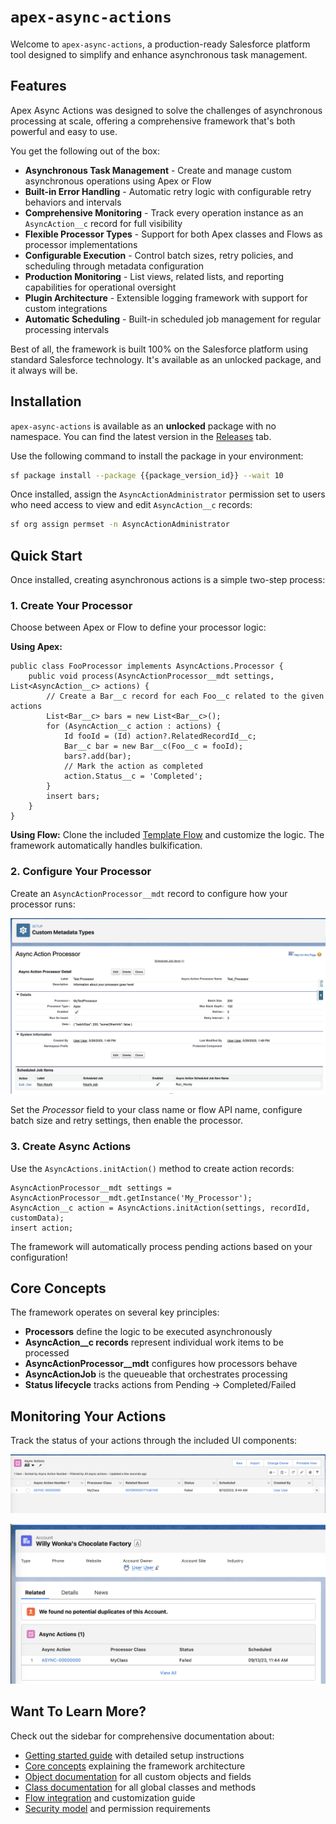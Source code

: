 # `apex-async-actions`

Welcome to `apex-async-actions`, a production-ready Salesforce platform tool designed to simplify and enhance asynchronous task management.

## Features

Apex Async Actions was designed to solve the challenges of asynchronous processing at scale, offering a comprehensive framework that's both powerful and easy to use.

You get the following out of the box:

-   **Asynchronous Task Management** - Create and manage custom asynchronous operations using Apex or Flow
-   **Built-in Error Handling** - Automatic retry logic with configurable retry behaviors and intervals
-   **Comprehensive Monitoring** - Track every operation instance as an `AsyncAction__c` record for full visibility
-   **Flexible Processor Types** - Support for both Apex classes and Flows as processor implementations
-   **Configurable Execution** - Control batch sizes, retry policies, and scheduling through metadata configuration
-   **Production Monitoring** - List views, related lists, and reporting capabilities for operational oversight
-   **Plugin Architecture** - Extensible logging framework with support for custom integrations
-   **Automatic Scheduling** - Built-in scheduled job management for regular processing intervals

Best of all, the framework is built 100% on the Salesforce platform using standard Salesforce technology. It's available as an unlocked package, and it always will be.

## Installation

`apex-async-actions` is available as an **unlocked** package with no namespace. You can find the latest version in the [Releases](https://github.com/jasonsiders/apex-async-actions/releases) tab.

Use the following command to install the package in your environment:

```sh
sf package install --package {{package_version_id}} --wait 10
```

Once installed, assign the `AsyncActionAdministrator` permission set to users who need access to view and edit `AsyncAction__c` records:

```sh
sf org assign permset -n AsyncActionAdministrator
```

## Quick Start

Once installed, creating asynchronous actions is a simple two-step process:

### 1. Create Your Processor

Choose between Apex or Flow to define your processor logic:

**Using Apex:**

```apex
public class FooProcessor implements AsyncActions.Processor {
	public void process(AsyncActionProcessor__mdt settings, List<AsyncAction__c> actions) {
		// Create a Bar__c record for each Foo__c related to the given actions
		List<Bar__c> bars = new List<Bar__c>();
		for (AsyncAction__c action : actions) {
			Id fooId = (Id) action?.RelatedRecordId__c;
			Bar__c bar = new Bar__c(Foo__c = fooId);
			bars?.add(bar);
			// Mark the action as completed
			action.Status__c = 'Completed';
		}
		insert bars;
	}
}
```

**Using Flow:**
Clone the included [Template Flow](./Flow-TemplateAsyncActionFlow) and customize the logic. The framework automatically handles bulkification.

### 2. Configure Your Processor

Create an `AsyncActionProcessor__mdt` record to configure how your processor runs:

![Sample Processor Configuration](media/sample_processor_config.png)

Set the _Processor_ field to your class name or flow API name, configure batch size and retry settings, then enable the processor.

### 3. Create Async Actions

Use the `AsyncActions.initAction()` method to create action records:

```apex
AsyncActionProcessor__mdt settings = AsyncActionProcessor__mdt.getInstance('My_Processor');
AsyncAction__c action = AsyncActions.initAction(settings, recordId, customData);
insert action;
```

The framework will automatically process pending actions based on your configuration!

## Core Concepts

The framework operates on several key principles:

-   **Processors** define the logic to be executed asynchronously
-   **AsyncAction\_\_c records** represent individual work items to be processed
-   **AsyncActionProcessor\_\_mdt** configures how processors behave
-   **AsyncActionJob** is the queueable that orchestrates processing
-   **Status lifecycle** tracks actions from Pending → Completed/Failed

## Monitoring Your Actions

Track the status of your actions through the included UI components:

![Async Action List View](media/list_view.png)

![The Async Action Related List Component](media/related_list.png)

## Want To Learn More?

Check out the sidebar for comprehensive documentation about:

-   [Getting started guide](./Getting-Started) with detailed setup instructions
-   [Core concepts](./Core-Concepts) explaining the framework architecture
-   [Object documentation](./Object-AsyncAction) for all custom objects and fields
-   [Class documentation](./The-AsyncActions-Class) for all global classes and methods
-   [Flow integration](./Flow-TemplateAsyncActionFlow) and customization guide
-   [Security model](./PermissionSet-AsyncActionAdministrator) and permission requirements
